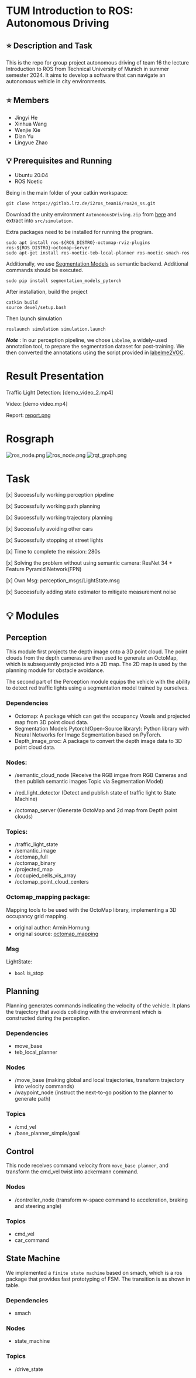 
# TUM Introduction to ROS: Autonomous Driving

## ⭐️ Description and Task
This is the repo for group project autonomous driving of team 16 the lecture Introduction to ROS from Technical University of Munich in summer semester 2024.
It aims to develop a software that can navigate an autonomous vehicle in city environments. 


## ⭐️ Members
* Jingyi He
* Xinhua Wang
* Wenjie Xie
* Dian Yu
* Lingyue Zhao


## 💡 Prerequisites and Running

* Ubuntu 20.04
* ROS Noetic

Being in the main folder of your catkin workspace:
```shell
git clone https://gitlab.lrz.de/i2ros_team16/ros24_ss.git
```
Download the unity environment `AutonomousDriving.zip` from [here](https://syncandshare.lrz.de/getlink/fiLvgiTXetubiN1i4PRjuR/) and extract into `src/simulation`.

Extra packages need to be installed for running the program.
```shell
sudo apt install ros-${ROS_DISTRO}-octomap-rviz-plugins ros-${ROS_DISTRO}-octomap-server
sudo apt-get install ros-noetic-teb-local-planner ros-noetic-smach-ros
```

Additionally, we use [Segmentation Models](https://github.com/qubvel-org/segmentation_models.pytorch.git) as semantic backend. Additional commands should be executed.

```shell
sudo pip install segmentation_models_pytorch
```

After installation, build the project
```shell
catkin build
source devel/setup.bash
```
Then launch simulation
```shell
roslaunch simulation simulation.launch
```
***Note*** : In our perception pipeline, we chose `Labelme`, a widely-used annotation tool, to prepare the segmentation dataset for post-training. We then converted the annotations using the script provided in [labelme2VOC](./labelme2voc).
 
### 
# Result Presentation
Traffic Light Detection: [demo_video_2.mp4]

Video: [demo video.mp4]

Report: [report.png](./docs/Report.png)
# Rosgraph
![ros_node.png](./docs/ros.drawio.png)
![ros_node.png](./docs/node.drawio.png)
![rqt_graph.png](rqt_graph.png)
# Task
[x] Successfully working perception pipeline

[x] Successfully working path planning

[x] Successfully working trajectory planning

[x] Successfully avoiding other cars

[x] Successfully stopping at street lights

[x] Time to complete the mission: 280s

[x] Solving the problem without using semantic camera: ResNet 34 + Feature Pyramid Network(FPN)

[x] Own Msg: perception_msgs/LightState.msg

[x] Successfully adding state estimator to mitigate measurement noise
# 💡 Modules
## Perception
This module first projects the depth image onto a 3D point cloud. The point clouds from the depth cameras are then used to generate an OctoMap, which is subsequently projected into a 2D map. The 2D map is used by the planning module for obstacle avoidance.

The second part of the Perception module equips the vehicle with the ability to detect red traffic lights using a segmentation model trained by ourselves.
### Dependencies
- Octomap: A package which can get the occupancy Voxels and projected map from 3D point cloud data.
- Segmentation Models Pytorch(Open-Source library): Python library with Neural Networks for Image Segmentation based on PyTorch.
- Depth_image_proc: A package to convert the depth image data to 3D point cloud data.
### Nodes:
  - /semantic_cloud_node
  (Receive the RGB imgae from RGB Cameras and then publish semantic images Topic via Segmentation Model)

  - /red_light_detector
  (Detect and publish state of traffic light to State Machine)
   
  - /octomap_server 
  (Generate OctoMap and 2d map from Depth point clouds)



### Topics:
- /traffic_light_state
- /semantic_image
- /octomap_full
- /octomap_binary
- /projected_map
- /occupied_cells_vis_array
- /octomap_point_cloud_centers


### Octomap_mapping package:
Mapping tools to be used with the OctoMap library, implementing a 3D occupancy grid mapping.
- original author: Armin Hornung
- original source: [octomap_mapping](http://wiki.ros.org/octomap_mapping)

### Msg

LightState: 

- `bool`  is_stop


## Planning
Planning generates commands indicating the velocity of the vehicle. It plans the trajectory that avoids colliding with the environment which is constructed during the perception.

### Dependencies
  - move_base
  - teb_local_planner


### Nodes
  - /move_base (making global and local trajectories, transform trajectory into velocity commands)
  - /waypoint_node (instruct the next-to-go position to the planner to generate path)

### Topics
  - /cmd_vel
  - /base_planner_simple/goal


## Control
This node receives command velocity from `move_base planner`, and transform the cmd_vel twist into ackermann command. 

### Nodes
 - /controller_node (transform w-space command to acceleration, braking and steering angle)
  
### Topics
  - cmd_vel
  - car_command


## State Machine
We implemented a `finite state machine` based on smach, which is a ros package that provides fast prototyping of FSM. The transition is as shown in table.

### Dependencies
  - smach

### Nodes
  - state_machine
  
### Topics
  - /drive_state
